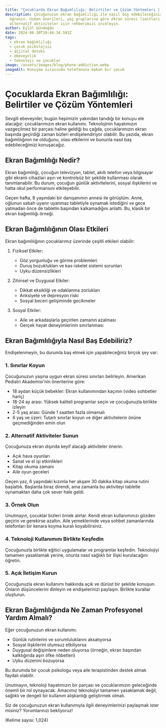 ```yaml
---
title: "Çocuklarda Ekran Bağımlılığı: Belirtiler ve Çözüm Yöntemleri | Uzay Psikoloji"
description: Çocuğunuzun ekran bağımlılığı ile nasıl baş edebileceğinizi
  öğrenin. Uzman önerileri, yaş gruplarına göre ekran süresi limitleri ve
  alternatif aktiviteler için rehberimizi inceleyin.
author: Eylül Gündoğdu
date: 2024-06-30T19:44:34.591Z
tags:
  - ekran bağımlılığı
  - çocuk psikolojisi
  - dijital detoks
  - ebeveynlik
  - teknoloji ve çocuklar
image: /assets/images/blog/phone-addiction.webp
imageAlt: Konuşma sırasında telefonuna bakan bir çocuk
---
```

# Çocuklarda Ekran Bağımlılığı: Belirtiler ve Çözüm Yöntemleri

Sevgili ebeveynler, bugün hepimizin yakından tanıdığı bir konuyu ele alacağız: çocuklarımızın ekran kullanımı. Teknolojinin hayatımızın vazgeçilmez bir parçası haline geldiği bu çağda, çocuklarımızın ekran başında geçirdiği zaman bizleri endişelendiriyor olabilir. Bu yazıda, ekran bağımlılığının ne olduğunu, olası etkilerini ve bununla nasıl baş edebileceğimizi konuşacağız.

## Ekran Bağımlılığı Nedir?

Ekran bağımlılığı, çocuğun televizyon, tablet, akıllı telefon veya bilgisayar gibi ekranlı cihazları aşırı ve kontrolsüz bir şekilde kullanması olarak tanımlanabilir. Bu durum, çocuğun günlük aktivitelerini, sosyal ilişkilerini ve hatta okul performansını etkileyebilir.

Geçen hafta, 8 yaşındaki bir danışanımın annesi ile görüştüm. Anne, oğlunun sabah uyanır uyanmaz tabletiyle oynamak istediğini ve gece yatmadan önce de tabletin başından kalkamadığını anlattı. Bu, klasik bir ekran bağımlılığı örneği.

## Ekran Bağımlılığının Olası Etkileri

Ekran bağımlılığının çocuklarımız üzerinde çeşitli etkileri olabilir:

1. Fiziksel Etkiler:

   * Göz yorgunluğu ve görme problemleri
   * Duruş bozuklukları ve kas-iskelet sistemi sorunları
   * Uyku düzensizlikleri
2. Zihinsel ve Duygusal Etkiler:

   * Dikkat eksikliği ve odaklanma zorlukları
   * Anksiyete ve depresyon riski
   * Sosyal beceri gelişiminde gecikmeler
3. Sosyal Etkiler:

   * Aile ve arkadaşlarla geçirilen zamanın azalması
   * Gerçek hayat deneyimlerinin sınırlanması

## Ekran Bağımlılığıyla Nasıl Baş Edebiliriz?

Endişelenmeyin, bu durumla baş etmek için yapabileceğiniz birçok şey var:

### 1. Sınırlar Koyun

Çocuğunuzun yaşına uygun ekran süresi sınırları belirleyin. Amerikan Pediatri Akademisi'nin önerilerine göre:

* 18 aydan küçük bebekler: Ekran kullanımından kaçının (video sohbetler hariç)
* 18-24 ay arası: Yüksek kaliteli programlar seçin ve çocuğunuzla birlikte izleyin
* 2-5 yaş arası: Günde 1 saatten fazla olmamalı
* 6 yaş ve üzeri: Tutarlı sınırlar koyun ve diğer aktivitelerin önüne geçmediğinden emin olun

### 2. Alternatif Aktiviteler Sunun

Çocuğunuza ekran dışında keyif alacağı aktiviteler önerin:

* Açık hava oyunları
* Sanat ve el işi etkinlikleri
* Kitap okuma zamanı
* Aile oyun geceleri

Geçen yaz, 6 yaşındaki kızımla her akşam 30 dakika kitap okuma rutini başlattık. Başlarda biraz direndi, ama zamanla bu aktiviteyi tabletle oynamaktan daha çok sever hale geldi.

### 3. Örnek Olun

Unutmayın, çocuklar bizleri örnek alırlar. Kendi ekran kullanımınızı gözden geçirin ve gerekirse azaltın. Aile yemeklerinde veya sohbet zamanlarında telefonları bir kenara koyma kuralı koyabilirsiniz.

### 4. Teknoloji Kullanımını Birlikte Keşfedin

Çocuğunuzla birlikte eğitici uygulamalar ve programlar keşfedin. Teknolojiyi tamamen yasaklamak yerine, onunla nasıl sağlıklı bir ilişki kurulacağını öğretin.

### 5. Açık İletişim Kurun

Çocuğunuzla ekran kullanımı hakkında açık ve dürüst bir şekilde konuşun. Onların düşüncelerini dinleyin ve endişelerinizi paylaşın. Birlikte kurallar oluşturun.

## Ekran Bağımlılığında Ne Zaman Profesyonel Yardım Almalı?

Eğer çocuğunuzun ekran kullanımı:

* Günlük rutinlerini ve sorumluluklarını aksatıyorsa
* Sosyal ilişkilerini olumsuz etkiliyorsa
* Duygusal değişimlere neden oluyorsa (örneğin, ekran başından kalktığında aşırı öfke nöbetleri)
* Uyku düzenini bozuyorsa

Bu durumda bir çocuk psikologu veya aile terapistinden destek almak faydalı olabilir.

Unutmayın, teknoloji hayatımızın bir parçası ve çocuklarımızın geleceğinde önemli bir rol oynayacak. Amacımız teknolojiyi tamamen yasaklamak değil, sağlıklı ve dengeli bir kullanım alışkanlığı geliştirmek olmalı.

Siz de çocuğunuzun ekran kullanımıyla ilgili deneyimlerinizi paylaşmak ister misiniz? Yorumlarınızı bekliyoruz!

(Kelime sayısı: 1,024)